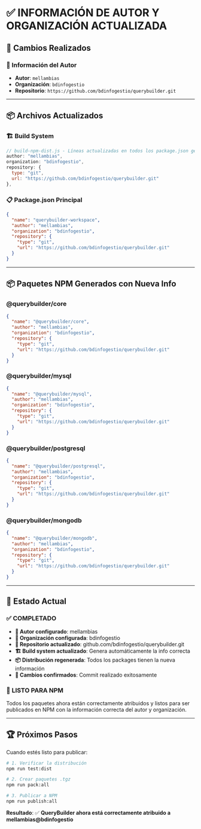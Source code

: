 # ✅ **INFORMACIÓN DE AUTOR Y ORGANIZACIÓN ACTUALIZADA**

## 🎯 **Cambios Realizados**

### **👤 Información del Autor**
- **Autor**: `mellambias`
- **Organización**: `bdinfogestio`
- **Repositorio**: `https://github.com/bdinfogestio/querybuilder.git`

---

## 📦 **Archivos Actualizados**

### **🏗️ Build System**
```javascript
// build-npm-dist.js - Líneas actualizadas en todos los package.json generados:
author: "mellambias",
organization: "bdinfogestio",
repository: {
  type: "git",
  url: "https://github.com/bdinfogestio/querybuilder.git"
},
```

### **📋 Package.json Principal**
```json
{
  "name": "querybuilder-workspace",
  "author": "mellambias",
  "organization": "bdinfogestio",
  "repository": {
    "type": "git",
    "url": "https://github.com/bdinfogestio/querybuilder.git"
  }
}
```

---

## 📦 **Paquetes NPM Generados con Nueva Info**

### **@querybuilder/core**
```json
{
  "name": "@querybuilder/core",
  "author": "mellambias",
  "organization": "bdinfogestio",
  "repository": {
    "type": "git", 
    "url": "https://github.com/bdinfogestio/querybuilder.git"
  }
}
```

### **@querybuilder/mysql**
```json
{
  "name": "@querybuilder/mysql",
  "author": "mellambias",
  "organization": "bdinfogestio",
  "repository": {
    "type": "git",
    "url": "https://github.com/bdinfogestio/querybuilder.git"
  }
}
```

### **@querybuilder/postgresql**
```json
{
  "name": "@querybuilder/postgresql", 
  "author": "mellambias",
  "organization": "bdinfogestio",
  "repository": {
    "type": "git",
    "url": "https://github.com/bdinfogestio/querybuilder.git"
  }
}
```

### **@querybuilder/mongodb**
```json
{
  "name": "@querybuilder/mongodb",
  "author": "mellambias",
  "organization": "bdinfogestio",
  "repository": {
    "type": "git",
    "url": "https://github.com/bdinfogestio/querybuilder.git"
  }
}
```

---

## 🚀 **Estado Actual**

### ✅ **COMPLETADO**
- **👤 Autor configurado**: mellambias
- **🏢 Organización configurada**: bdinfogestio  
- **📍 Repositorio actualizado**: github.com/bdinfogestio/querybuilder.git
- **🏗️ Build system actualizado**: Genera automáticamente la info correcta
- **📦 Distribución regenerada**: Todos los packages tienen la nueva información
- **💾 Cambios confirmados**: Commit realizado exitosamente

### 🎯 **LISTO PARA NPM**
Todos los paquetes ahora están correctamente atribuidos y listos para ser publicados en NPM con la información correcta del autor y organización.

---

## 🏆 **Próximos Pasos**

Cuando estés listo para publicar:

```bash
# 1. Verificar la distribución
npm run test:dist

# 2. Crear paquetes .tgz
npm run pack:all

# 3. Publicar a NPM
npm run publish:all
```

**Resultado**: ✅ **QueryBuilder ahora está correctamente atribuido a mellambias@bdinfogestio**